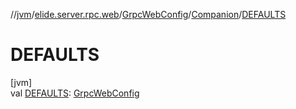 //[jvm](../../../../index.md)/[elide.server.rpc.web](../../index.md)/[GrpcWebConfig](../index.md)/[Companion](index.md)/[DEFAULTS](-d-e-f-a-u-l-t-s.md)

# DEFAULTS

[jvm]\
val [DEFAULTS](-d-e-f-a-u-l-t-s.md): [GrpcWebConfig](../index.md)
